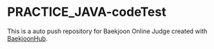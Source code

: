 # PRACTICE_JAVA-codeTest
This is a auto push repository for Baekjoon Online Judge created with [BaekjoonHub](https://github.com/BaekjoonHub/BaekjoonHub).
